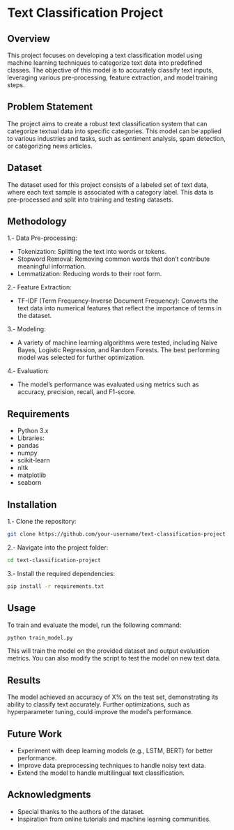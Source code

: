 # Text Classification Project
## Overview
This project focuses on developing a text classification model using machine learning techniques to categorize text data into predefined classes. The objective of this model is to accurately classify text inputs, leveraging various pre-processing, feature extraction, and model training steps.

## Problem Statement
The project aims to create a robust text classification system that can categorize textual data into specific categories. This model can be applied to various industries and tasks, such as sentiment analysis, spam detection, or categorizing news articles.

## Dataset
The dataset used for this project consists of a labeled set of text data, where each text sample is associated with a category label. This data is pre-processed and split into training and testing datasets.

## Methodology
1.- Data Pre-processing:
- Tokenization: Splitting the text into words or tokens.
- Stopword Removal: Removing common words that don’t contribute meaningful information.
- Lemmatization: Reducing words to their root form.

2.- Feature Extraction:
- TF-IDF (Term Frequency-Inverse Document Frequency): Converts the text data into numerical features that reflect the importance of terms in the dataset.

3.- Modeling:
- A variety of machine learning algorithms were tested, including Naive Bayes, Logistic Regression, and Random Forests. The best performing model was selected for further optimization.

4.- Evaluation:
- The model’s performance was evaluated using metrics such as accuracy, precision, recall, and F1-score.
## Requirements
- Python 3.x
- Libraries:
- pandas
- numpy
- scikit-learn
- nltk
- matplotlib
- seaborn
## Installation

1.- Clone the repository:
```bash
git clone https://github.com/your-username/text-classification-project.git
```
2.- Navigate into the project folder:
``` bash
cd text-classification-project
```
3.- Install the required dependencies:
``` bash
pip install -r requirements.txt
```
## Usage
To train and evaluate the model, run the following command:
``` bash
python train_model.py
```
This will train the model on the provided dataset and output evaluation metrics. You can also modify the script to test the model on new text data.

## Results
The model achieved an accuracy of X% on the test set, demonstrating its ability to classify text accurately. Further optimizations, such as hyperparameter tuning, could improve the model’s performance.

## Future Work
- Experiment with deep learning models (e.g., LSTM, BERT) for better performance.
- Improve data preprocessing techniques to handle noisy text data.
- Extend the model to handle multilingual text classification.

## Acknowledgments
- Special thanks to the authors of the dataset.
- Inspiration from online tutorials and machine learning communities.

